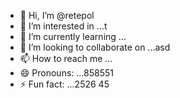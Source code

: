 - 👋 Hi, I’m @retepol
- 👀 I’m interested in ...t
- 🌱 I’m currently learning ...
- 💞️ I’m looking to collaborate on ...asd
- 📫 How to reach me ...
- 😄 Pronouns: ...858551
- ⚡ Fun fact: ...2526
45
<!---465fh
retepol/retepol is a ✨ special ✨ repository because its `README.md` (this file) appears on your GitHub profile.
You can click the Preview link to take a look at your changes.
--->
